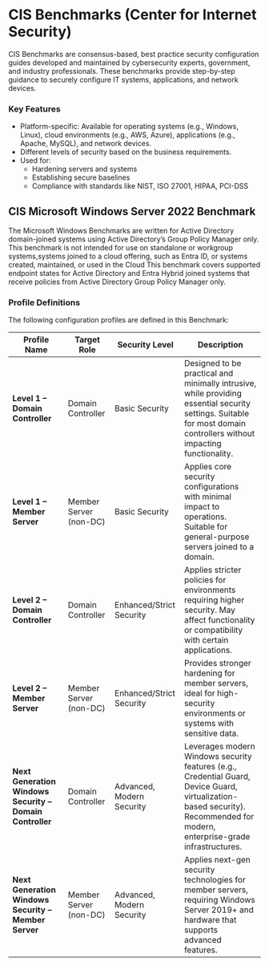 # CIS Benchmarks (Center for Internet Security)
CIS Benchmarks are consensus-based, best practice security configuration guides developed and maintained by cybersecurity experts, government, and industry professionals. These benchmarks provide step-by-step guidance to securely configure IT systems, applications, and network devices.
### Key Features
- Platform-specific: Available for operating systems (e.g., Windows, Linux), cloud environments (e.g., AWS, Azure), applications (e.g., Apache, MySQL), and network devices.
- Different levels of security based on the business requirements.
- Used for:
  -  Hardening servers and systems
  -  Establishing secure baselines
  -  Compliance with standards like NIST, ISO 27001, HIPAA, PCI-DSS
## CIS Microsoft Windows Server 2022 Benchmark
The Microsoft Windows Benchmarks are written for Active Directory domain-joined systems using Active Directory’s Group Policy Manager only. This benchmark is not intended for use on standalone or workgroup systems,systems joined to a cloud offering, such as Entra ID, or systems created, maintained, or used in the Cloud
This benchmark covers supported endpoint states for Active Directory and Entra Hybrid joined systems that receive policies from Active Directory Group Policy Manager only.

### Profile Definitions
The following configuration profiles are defined in this Benchmark:

| **Profile Name**                                         | **Target Role**        | **Security Level**        | **Description**                                                                                                                                                             |
| -------------------------------------------------------- | ---------------------- | ------------------------- | --------------------------------------------------------------------------------------------------------------------------------------------------------------------------- |
| **Level 1 – Domain Controller**                          | Domain Controller      | Basic Security            | Designed to be practical and minimally intrusive, while providing essential security settings. Suitable for most domain controllers without impacting functionality.        |
| **Level 1 – Member Server**                              | Member Server (non-DC) | Basic Security            | Applies core security configurations with minimal impact to operations. Suitable for general-purpose servers joined to a domain.                                            |
| **Level 2 – Domain Controller**                          | Domain Controller      | Enhanced/Strict Security  | Applies stricter policies for environments requiring higher security. May affect functionality or compatibility with certain applications.                                  |
| **Level 2 – Member Server**                              | Member Server (non-DC) | Enhanced/Strict Security  | Provides stronger hardening for member servers, ideal for high-security environments or systems with sensitive data.                                                        |
| **Next Generation Windows Security – Domain Controller** | Domain Controller      | Advanced, Modern Security | Leverages modern Windows security features (e.g., Credential Guard, Device Guard, virtualization-based security). Recommended for modern, enterprise-grade infrastructures. |
| **Next Generation Windows Security – Member Server**     | Member Server (non-DC) | Advanced, Modern Security | Applies next-gen security technologies for member servers, requiring Windows Server 2019+ and hardware that supports advanced features.                                     |
